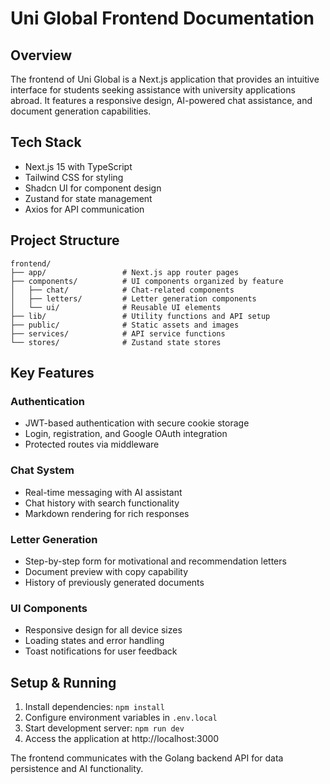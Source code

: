 # Uni Global Frontend Documentation

## Overview
The frontend of Uni Global is a Next.js application that provides an intuitive interface for students seeking assistance with university applications abroad. It features a responsive design, AI-powered chat assistance, and document generation capabilities.

## Tech Stack
- Next.js 15 with TypeScript
- Tailwind CSS for styling
- Shadcn UI for component design
- Zustand for state management
- Axios for API communication

## Project Structure
```
frontend/
├── app/                 # Next.js app router pages
├── components/          # UI components organized by feature
│   ├── chat/            # Chat-related components
│   ├── letters/         # Letter generation components
│   └── ui/              # Reusable UI elements
├── lib/                 # Utility functions and API setup
├── public/              # Static assets and images
├── services/            # API service functions
└── stores/              # Zustand state stores
```

## Key Features

### Authentication
- JWT-based authentication with secure cookie storage
- Login, registration, and Google OAuth integration
- Protected routes via middleware

### Chat System
- Real-time messaging with AI assistant
- Chat history with search functionality
- Markdown rendering for rich responses

### Letter Generation
- Step-by-step form for motivational and recommendation letters
- Document preview with copy capability
- History of previously generated documents

### UI Components
- Responsive design for all device sizes
- Loading states and error handling
- Toast notifications for user feedback

## Setup & Running
1. Install dependencies: `npm install`
2. Configure environment variables in `.env.local`
3. Start development server: `npm run dev`
4. Access the application at http://localhost:3000

The frontend communicates with the Golang backend API for data persistence and AI functionality.
